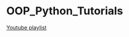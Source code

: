 # OOP_Python_Tutorials

[Youtube playlist](https://www.youtube.com/watch?v=TGGwPm7Goxg&list=PL0dOL8Z7pG3K_hc_pa74_-vniZiJp6kAd)
